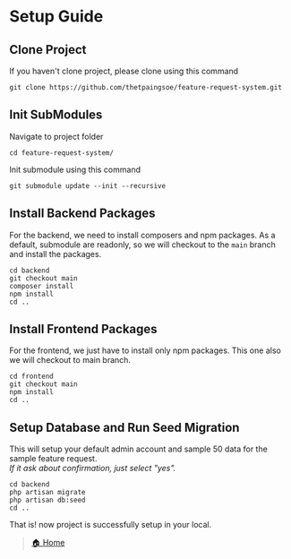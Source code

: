 # Setup Guide

## Clone Project
If you haven't clone project, please clone using this command

    git clone https://github.com/thetpaingsoe/feature-request-system.git


## Init SubModules
Navigate to project folder  
  
    cd feature-request-system/

Init submodule using this command  

    git submodule update --init --recursive

## Install Backend Packages
For the backend, we need to install composers and npm packages. 
As a default, submodule are readonly, so we will checkout to the `main` branch and install the packages.

    cd backend
    git checkout main
    composer install
    npm install
    cd ..

## Install Frontend Packages
For the frontend, we just have to install only npm packages.
This one also we will checkout to main branch.

    cd frontend
    git checkout main
    npm install
    cd ..

## Setup Database and Run Seed Migration
This will setup your default admin account and sample 50 data for the sample feature request.  
*If it ask about confirmation, just select "yes".*

    cd backend
    php artisan migrate
    php artisan db:seed
    cd ..

That is! now project is successfully setup in your local.  
> [🏠 Home](./../README.md)  





  


  
